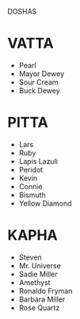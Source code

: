 DOSHAS

VATTA
====

* Pearl
* Mayor Dewey
* Sour Cream
* Buck Dewey


PITTA
====

* Lars
* Ruby
* Lapis Lazuli
* Peridot
* Kevin
* Connie
* Bismuth
* Yellow Diamond


KAPHA
====

* Steven
* Mr. Universe
* Sadie Miller
* Amethyst
* Ronaldo Fryman
* Barbara Miller
* Rose Quartz